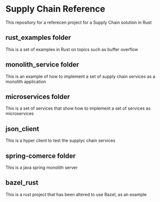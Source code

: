 # Supply Chain Reference

This repository for a referecen project for a Supply Chain solution in Rust

## rust_examples folder

This is a set of examples in Rust on topics such as buffer overflow

## monolith_service folder

This is an example of how to implement a set of supply chain services as a monolith application

## microservices folder

This is a set of services that show how to implement a set of services as microservices

## json_client

This is a hyper client to test the supplyc chain services

## spring-comerce folder

This is a java spring monolith server

## bazel_rust

This is a rust project that has been altered to use Bazel, as an example
